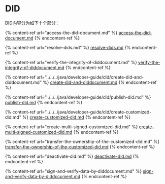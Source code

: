 # DID

DID内容分为如下十个部分：

{% content-ref url="access-the-did-document.md" %}
[access-the-did-document.md](access-the-did-document.md)
{% endcontent-ref %}

{% content-ref url="resolve-dids.md" %}
[resolve-dids.md](resolve-dids.md)
{% endcontent-ref %}

{% content-ref url="verify-the-integrity-of-diddocument.md" %}
[verify-the-integrity-of-diddocument.md](verify-the-integrity-of-diddocument.md)
{% endcontent-ref %}

{% content-ref url="../../../java/developer-guide/did/create-did-and-diddocument.md" %}
[create-did-and-diddocument.md](../../../java/developer-guide/did/create-did-and-diddocument.md)
{% endcontent-ref %}

{% content-ref url="../../../java/developer-guide/did/publish-did.md" %}
[publish-did.md](../../../java/developer-guide/did/publish-did.md)
{% endcontent-ref %}

{% content-ref url="../../../java/developer-guide/did/create-customized-did.md" %}
[create-customized-did.md](../../../java/developer-guide/did/create-customized-did.md)
{% endcontent-ref %}

{% content-ref url="create-multi-signed-customized-did.md" %}
[create-multi-signed-customized-did.md](create-multi-signed-customized-did.md)
{% endcontent-ref %}

{% content-ref url="transfer-the-ownership-of-the-customized-did.md" %}
[transfer-the-ownership-of-the-customized-did.md](transfer-the-ownership-of-the-customized-did.md)
{% endcontent-ref %}

{% content-ref url="deactivate-did.md" %}
[deactivate-did.md](deactivate-did.md)
{% endcontent-ref %}

{% content-ref url="sign-and-verify-data-by-diddocument.md" %}
[sign-and-verify-data-by-diddocument.md](sign-and-verify-data-by-diddocument.md)
{% endcontent-ref %}
